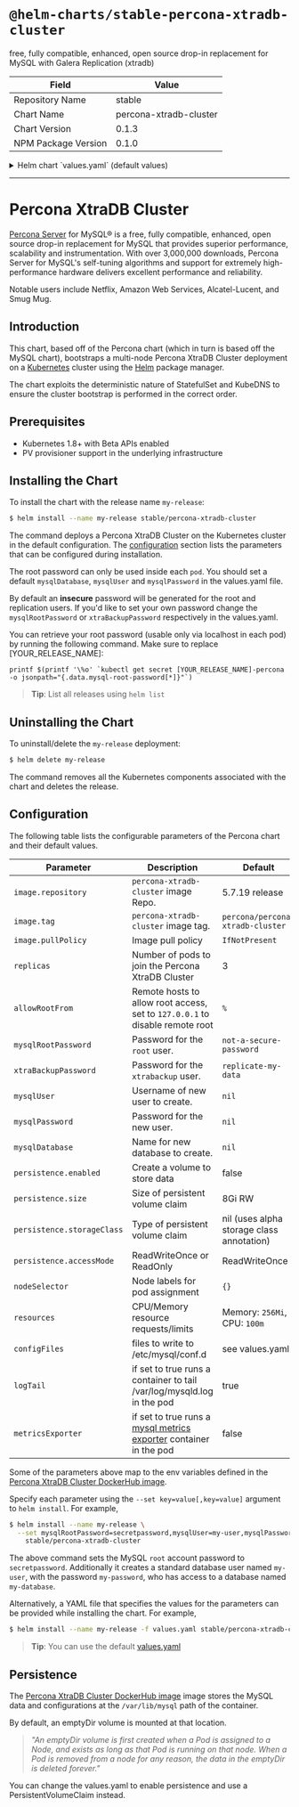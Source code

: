 # `@helm-charts/stable-percona-xtradb-cluster`

free, fully compatible, enhanced, open source drop-in replacement for MySQL with Galera Replication (xtradb)

| Field               | Value                  |
| ------------------- | ---------------------- |
| Repository Name     | stable                 |
| Chart Name          | percona-xtradb-cluster |
| Chart Version       | 0.1.3                  |
| NPM Package Version | 0.1.0                  |

<details>

<summary>Helm chart `values.yaml` (default values)</summary>

```yaml
# Default values for Percona XtraDB Cluster

## percona image and version
## ref: https://hub.docker.com/r/percona/percona-xtradb-cluster/tags/
image:
  repository: 'percona/percona-xtradb-cluster'
  tag: '5.7.19'
  pullPolicy: IfNotPresent

# Desired number of members of xtradb cluster
replicas: 3

## Specify password for root user
##
# mysqlRootPassword: not-a-secure-password

## Specify password for xtradb backup user
##
# xtraBackupPassword: replicate-my-data

## Uncomment to create a database user
##
# mysqlUser: test
# mysqlPassword: test

## Allow unauthenticated access, uncomment to enable
##
# mysqlAllowEmptyPassword: true

## Uncomment to Create a database
##
# mysqlDatabase: test

## hosts to allow root user access from
# set to "127.0.0.1" to deny remote root.
allowRootFrom: '%'

## Persist data to a persitent volume
persistence:
  enabled: false
  ## percona data Persistent Volume Storage Class
  ## If defined, storageClassName: <storageClass>
  ## If set to "-", storageClassName: "", which disables dynamic provisioning
  ## If undefined (the default) or set to null, no storageClassName spec is
  ##   set, choosing the default provisioner.  (gp2 on AWS, standard on
  ##   GKE, AWS & OpenStack)
  ##
  # storageClass: "-"
  accessMode: ReadWriteOnce
  size: 8Gi

## Node labels for pod assignment
## Ref: https://kubernetes.io/docs/user-guide/node-selection/
##
nodeSelector: {}

## Configure resource requests and limits
## ref: http://kubernetes.io/docs/user-guide/compute-resources/
##
# resources:
#  requests:
#    memory: 256Mi
#    cpu: 100m

configFiles:
  node.cnf: |+
    [mysqld]
    datadir=/var/lib/mysql
    default_storage_engine=InnoDB
    binlog_format=ROW
    innodb_flush_log_at_trx_commit  = 0
    innodb_flush_method             = O_DIRECT
    innodb_file_per_table           = 1
    innodb_autoinc_lock_mode=2
    bind_address = 0.0.0.0
    wsrep_slave_threads=2
    wsrep_cluster_address=gcomm://
    wsrep_provider=/usr/lib/galera3/libgalera_smm.so
    wsrep_cluster_name=galera
    wsrep_sst_method=xtrabackup-v2

## When set to true will create sidecar for `prom/mysqld-exporter`
## metrics exporting
metricsExporter: false

## When set to true will create sidecar to tail mysql log
logTail: true
```

</details>

---

# Percona XtraDB Cluster

[Percona Server](https://MySQL.org) for MySQL® is a free, fully compatible, enhanced, open source drop-in replacement for MySQL that provides superior performance, scalability and instrumentation. With over 3,000,000 downloads, Percona Server for MySQL's self-tuning algorithms and support for extremely high-performance hardware delivers excellent performance and reliability.

Notable users include Netflix, Amazon Web Services, Alcatel-Lucent, and Smug Mug.

## Introduction

This chart, based off of the Percona chart (which in turn is based off the MySQL chart), bootstraps a multi-node Percona XtraDB Cluster deployment on a [Kubernetes](http://kubernetes.io) cluster using the [Helm](https://helm.sh) package manager.

The chart exploits the deterministic nature of StatefulSet and KubeDNS to ensure the cluster bootstrap is performed in the correct order.

## Prerequisites

- Kubernetes 1.8+ with Beta APIs enabled
- PV provisioner support in the underlying infrastructure

## Installing the Chart

To install the chart with the release name `my-release`:

```bash
$ helm install --name my-release stable/percona-xtradb-cluster
```

The command deploys a Percona XtraDB Cluster on the Kubernetes cluster in the default configuration. The [configuration](#configuration) section lists the parameters that can be configured during installation.

The root password can only be used inside each `pod`. You should set a default `mysqlDatabase`, `mysqlUser` and `mysqlPassword` in the values.yaml file.

By default an **insecure** password will be generated for the root and replication users. If you'd like to set your own password change the `mysqlRootPassword` or `xtraBackupPassword` respectively
in the values.yaml.

You can retrieve your root password (usable only via localhost in each pod) by running the following command. Make sure to replace [YOUR_RELEASE_NAME]:

    printf $(printf '\%o' `kubectl get secret [YOUR_RELEASE_NAME]-percona -o jsonpath="{.data.mysql-root-password[*]}"`)

> **Tip**: List all releases using `helm list`

## Uninstalling the Chart

To uninstall/delete the `my-release` deployment:

```bash
$ helm delete my-release
```

The command removes all the Kubernetes components associated with the chart and deletes the release.

## Configuration

The following table lists the configurable parameters of the Percona chart and their default values.

| Parameter                  | Description                                                                                                        | Default                                   |
| -------------------------- | ------------------------------------------------------------------------------------------------------------------ | ----------------------------------------- |
| `image.repository`         | `percona-xtradb-cluster` image Repo.                                                                               | 5.7.19 release                            |
| `image.tag`                | `percona-xtradb-cluster` image tag.                                                                                | `percona/percona-xtradb-cluster`          |
| `image.pullPolicy`         | Image pull policy                                                                                                  | `IfNotPresent`                            |
| `replicas`                 | Number of pods to join the Percona XtraDB Cluster                                                                  | 3                                         |
| `allowRootFrom`            | Remote hosts to allow root access, set to `127.0.0.1` to disable remote root                                       | `%`                                       |
| `mysqlRootPassword`        | Password for the `root` user.                                                                                      | `not-a-secure-password`                   |
| `xtraBackupPassword`       | Password for the `xtrabackup` user.                                                                                | `replicate-my-data`                       |
| `mysqlUser`                | Username of new user to create.                                                                                    | `nil`                                     |
| `mysqlPassword`            | Password for the new user.                                                                                         | `nil`                                     |
| `mysqlDatabase`            | Name for new database to create.                                                                                   | `nil`                                     |
| `persistence.enabled`      | Create a volume to store data                                                                                      | false                                     |
| `persistence.size`         | Size of persistent volume claim                                                                                    | 8Gi RW                                    |
| `persistence.storageClass` | Type of persistent volume claim                                                                                    | nil (uses alpha storage class annotation) |
| `persistence.accessMode`   | ReadWriteOnce or ReadOnly                                                                                          | ReadWriteOnce                             |
| `nodeSelector`             | Node labels for pod assignment                                                                                     | `{}`                                      |
| `resources`                | CPU/Memory resource requests/limits                                                                                | Memory: `256Mi`, CPU: `100m`              |
| `configFiles`              | files to write to /etc/mysql/conf.d                                                                                | see values.yaml                           |
| `logTail`                  | if set to true runs a container to tail /var/log/mysqld.log in the pod                                             | true                                      |
| `metricsExporter`          | if set to true runs a [mysql metrics exporter](https://github.com/prometheus/mysqld_exporter) container in the pod | false                                     |

Some of the parameters above map to the env variables defined in the [Percona XtraDB Cluster DockerHub image](https://hub.docker.com/r/percona/percona-xtradb-cluster/).

Specify each parameter using the `--set key=value[,key=value]` argument to `helm install`. For example,

```bash
$ helm install --name my-release \
  --set mysqlRootPassword=secretpassword,mysqlUser=my-user,mysqlPassword=my-password,mysqlDatabase=my-database \
    stable/percona-xtradb-cluster
```

The above command sets the MySQL `root` account password to `secretpassword`. Additionally it creates a standard database user named `my-user`, with the password `my-password`, who has access to a database named `my-database`.

Alternatively, a YAML file that specifies the values for the parameters can be provided while installing the chart. For example,

```bash
$ helm install --name my-release -f values.yaml stable/percona-xtradb-cluster
```

> **Tip**: You can use the default [values.yaml](values.yaml)

## Persistence

The [Percona XtraDB Cluster DockerHub image](https://hub.docker.com/r/percona/percona-xtradb-cluster/) image stores the MySQL data and configurations at the `/var/lib/mysql` path of the container.

By default, an emptyDir volume is mounted at that location.

> _"An emptyDir volume is first created when a Pod is assigned to a Node, and exists as long as that Pod is running on that node. When a Pod is removed from a node for any reason, the data in the emptyDir is deleted forever."_

You can change the values.yaml to enable persistence and use a PersistentVolumeClaim instead.
